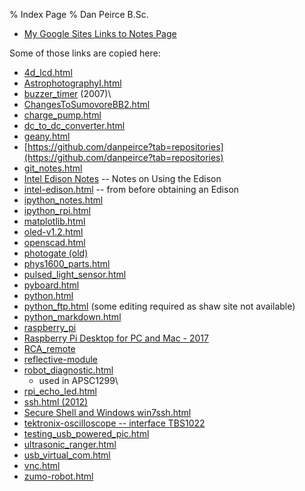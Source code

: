 % Index Page
% Dan Peirce B.Sc.

<!---
use pandoc -s -t html5 -c pandocbd.css index.md -o index.html
-->

* [My Google Sites Links to Notes Page](https://sites.google.com/site/danpeircenotes/)

Some of those links are copied here:

-   [4d\_lcd.html](https://danpeirce.github.io/4d_lcd.html)
-   [AstrophotographyI.html](https://danpeirce.github.io/ASTR1100/AstrophotographyI.html)
-   [buzzer\_timer](https://danpeirce.github.io/buzzer_timer/index.html)
    (2007)\
-   [ChangesToSumovoreBB2.html](https://danpeirce.github.io/sumovore/ChangesToSumovoreBB2.html)
-   [charge\_pump.html](https://danpeirce.github.io/charge_pump.html)
-   [dc\_to\_dc\_converter.html](https://danpeirce.github.io/dc_to_dc_converter.html)
-   [geany.html](https://danpeirce.github.io/geany.html)
-   [https://github.com/danpeirce?tab=repositories](https://github.com/danpeirce?tab=repositories)
-   [git\_notes.html](https://danpeirce.github.io/git_notes.html)
-   [Intel Edison
    Notes](https://drive.google.com/file/d/0B_zZrPaAgSx5VHBqZnJLZGpqUzA/view?usp=sharing)
    -- Notes on Using the Edison
-   [intel-edison.html](https://danpeirce.github.io/intel-edison.html)
    -- from before obtaining an Edison 
-   [ipython\_notes.html](https://danpeirce.github.io/ipython_notes.html)
-   [ipython\_rpi.html](https://danpeirce.github.io/ipython_rpi.html)
-   [matplotlib.html](https://danpeirce.github.io/matplotlib.html)
-   [oled-v1.2.html](https://danpeirce.github.io/2018/oled-v1.2/oled-v1.2.html)
-   [openscad.html](https://danpeirce.github.io/openscad.html)
-   [photogate (old)](https://danpeirce.github.io/photogate/)
-   [phys1600\_parts.html](https://danpeirce.github.io/phys1600_parts.html)
-   [pulsed\_light\_sensor.html](https://danpeirce.github.io/pulsed_light_sensor.html)
-   [pyboard.html](https://danpeirce.github.io/pyboard.html)
-   [python.html](https://danpeirce.github.io/python.html)
-   [python\_ftp.html](https://danpeirce.github.io/python_ftp.html)
    (some editing required as shaw site not available)
-   [python\_markdown.html](https://danpeirce.github.io/python_markdown.html)
-   [raspberry\_pi](https://danpeirce.github.io/raspberry_pi)
-   [Raspberry Pi Desktop for PC and Mac - 2017](https://danpeirce.github.io/2017/Raspberry/RPi-PC-desktop.html)
-   [RCA\_remote](https://danpeirce.github.io/RCA_remote)
-   [reflective-module](https://github.com/danpeirce/reflective-module)
-   [robot\_diagnostic.html](https://danpeirce.github.io/2010/robot_diagnostic.html)
    - used in APSC1299\
-   [rpi\_echo\_led.html](https://danpeirce.github.io/rpi_echo_led.html)
-   [ssh.html (2012)](https://danpeirce.github.io/ssh.html)
-   [Secure Shell and Windows
    win7ssh.html](https://danpeirce.github.io/win7ssh.html)
-   [tektronix-oscilloscope -- interface
    TBS1022](https://github.com/danpeirce/tektronix-oscilloscope)
-   [testing\_usb\_powered\_pic.html](https://danpeirce.github.io/testing_usb_powered_pic.html)
-   [ultrasonic\_ranger.html](https://danpeirce.github.io/ultrasonic_ranger.html)
-   [usb\_virtual\_com.html](https://danpeirce.github.io/usb_virtual_com.html)
-   [vnc.html](https://danpeirce.github.io/vnc.html)
-   [zumo-robot.html](https://danpeirce.github.io/zumo-robot.html)




